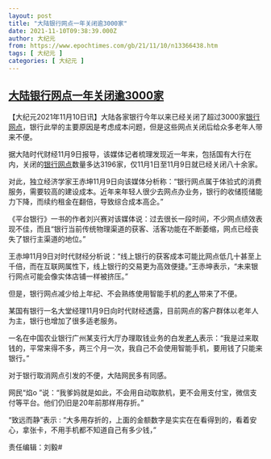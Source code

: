 ```yaml
---
layout: post
title: "大陆银行网点一年关闭逾3000家"
date: 2021-11-10T09:38:39.000Z
author: 大纪元
from: https://www.epochtimes.com/gb/21/11/10/n13366438.htm
tags: [ 大纪元 ]
categories: [ 大纪元 ]
---
```

<!--1636537119000-->
[大陆银行网点一年关闭逾3000家](https://www.epochtimes.com/gb/21/11/10/n13366438.htm)
------

<div>
<p>【大纪元2021年11月10日讯】大陆各家银行今年以来已经关闭了超过3000家<a href="https://www.epochtimes.com/gb/tag/%E9%93%B6%E8%A1%8C%E7%BD%91%E7%82%B9.html">银行网点</a>，银行此举的主要原因是考虑成本问题，但是这些网点关闭后给众多老年人带来不便。</p><p>据大陆时代财经11月9日报导，该媒体记者梳理发现近一年来，包括国有大行在内，关闭的<a href="https://www.epochtimes.com/gb/tag/%E9%93%B6%E8%A1%8C%E7%BD%91%E7%82%B9.html">银行网点</a>数量多达3196家，仅11月1日至11月9日就已经关闭八十余家。</p><p>对此，独立经济学家王赤坤11月9日向该媒体分析称：“银行网点属于体验式的消费服务，需要较高的建设成本。近年来年轻人很少去网点办业务，银行的收储揽储能力下降，而续约租金在翻倍，导致综合成本高企。”</p><p>《平台银行》一书的作者刘兴赛对该媒体说：过去很长一段时间，不少网点绩效表现不佳，而且“银行当前传统物理渠道的获客、活客功能在不断萎缩，网点已经丧失了银行主渠道的地位。”</p><p>王赤坤11月9日对时代财经分析说：“线上银行的获客成本可能比网点低几十甚至上千倍，而在互联网属性下，线上银行的交易更为高效便捷。”王赤坤表示，“未来银行网点可能会像实体店铺一样被挤压。”</p><p>但是，银行网点减少给上年纪、不会熟练使用智能手机的<a href="https://www.epochtimes.com/gb/tag/%E8%80%81%E4%BA%BA.html">老人</a>带来了不便。</p><p>某国有银行一名大堂经理11月9日向时代财经透露，目前网点的客户群体以老年人为主，银行也增加了很多适老服务。</p><p>一名在中国农业银行广州某支行大厅办理取钱业务的白发<a href="https://www.epochtimes.com/gb/tag/%E8%80%81%E4%BA%BA.html">老人</a>表示：“我是过来取钱的，平常来得不多，两三个月一次，我自己不会使用智能手机，要用钱了只能来银行。”</p><p>对于银行取消网点引发的不便，大陆网民多有同感。</p><p>网民“焰o ”说：“我爹妈就是如此，不会用自动取款机，更不会用支付宝，微信支付等平台。他们仍旧是20年前那样用存折。”</p><p>“致远而静”表示 : “大多用存折的，上面的金额数字是实实在在看得到的，看着安心，拿张卡，不用手机都不知道自己有多少钱，”</p><p>责任编辑：刘毅#</p>
</div>
